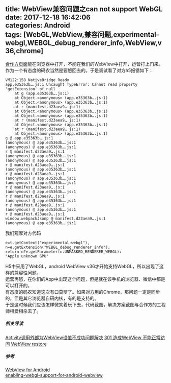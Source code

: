 title: WebView兼容问题之can not support WebGL
date: 2017-12-18 16:42:06  
categories: Android  
tags: [WebGL,WebView,兼容问题,experimental-webgl,WEBGL_debug_renderer_info,WebView,v36,chrome]
---
[合作方页面](https://youjie.kongapi.com/?channel=xiangduoduoylpyj&utm_source=daikuan&utm_medium=xiangduoduoylpyj#/loan-in-index)能在浏览器中打开，不能在我们的WebView中打开，运营打上门来。  
作为一个有态度的码农当然是要怒回去的。于是调试看了对方h5报错如下：
<!--more-->

```
VM122:158 NativeBridge Ready  
app.e35363b….js:1 Uncaught TypeError: Cannot read property 'getExtension' of null
    at g (app.e35363b….js:1)
    at Object.<anonymous> (app.e35363b….js:1)
    at Object.<anonymous> (app.e35363b….js:1)
    at r (manifest.d23aea9….js:1)
    at Object.<anonymous> (app.e35363b….js:1)
    at Object.<anonymous> (app.e35363b….js:1)
    at r (manifest.d23aea9….js:1)
    at Object.<anonymous> (app.e35363b….js:1)
    at r (manifest.d23aea9….js:1)
    at Object.<anonymous> (app.e35363b….js:1)
g @ app.e35363b….js:1
(anonymous) @ app.e35363b….js:1
(anonymous) @ app.e35363b….js:1
r @ manifest.d23aea9….js:1
(anonymous) @ app.e35363b….js:1
(anonymous) @ app.e35363b….js:1
r @ manifest.d23aea9….js:1
(anonymous) @ app.e35363b….js:1
r @ manifest.d23aea9….js:1
(anonymous) @ app.e35363b….js:1
(anonymous) @ app.e35363b….js:1
r @ manifest.d23aea9….js:1
(anonymous) @ app.e35363b….js:1
r @ manifest.d23aea9….js:1
(anonymous) @ app.e35363b….js:1
r @ manifest.d23aea9….js:1
(anonymous) @ app.e35363b….js:1
r @ manifest.d23aea9….js:1
window.webpackJsonp @ manifest.d23aea9….js:1
(anonymous) @ app.e35363b….js:1
```

我们观摩对方代码

```  
e=t.getContext("experimental-webgl"),
n=e.getExtension("WEBGL_debug_renderer_info");
return n?e.getParameter(n.UNMASKED_RENDERER_WEBGL):
"Apple unknown GPU"
```  

H5中采用了WebGL，android WebView v36才开始支持WebGL，所以出现了这样的兼容性问题。  
运营再怒，在你们的App中出现这个问题，但是就在该手机的浏览器、微信中都是可以打开的。  
有态度的码农知道这次有口莫辩了。如果对方用的Chrome，那问题一定是同步的，但是其它浏览器自研内核，有的是支持的。  
于是这时候我们应该怎样微笑着玩下去，代码截图，解决方案截图与合作方的工程师相爱相杀去了。  

##### 相关导读  
[Activity调用外部为WebView设值不成功问题解决](/2017/12/15/WebView-RestoreInstance-onActivityForResult-not-work/)
[301 造成WebView 不能正常访问](/2017/12/07/fix-301-redirect/)
[WebView restore](/2016/05/14/android-data-store/)

##### 参考  
[WebView for Android](https://developer.chrome.com/multidevice/webview/overview)  
[enabling-webgl-support-for-android-webview](https://stackoverflow.com/questions/15395245/enabling-webgl-support-for-android-webview)